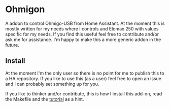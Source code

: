 # Ohmigon

A addon to control Ohmigo-USB from Home Assistant. At the moment this is mostly written for my needs where I controls and Elomax 250 with values specific for my needs. If you find this useful feel free to contribute and/or ask me for assistance. I'm happy to make this a more generic addon in the future.

## Install

At the moment I'm the only user so there is no point for me to publish this to a HA repository. If you like to use this (as a user) feel free to open an issue and I can probably set something up for you.

If you like to thinker and/or contribute, this is how I install this add-on, read the Makefile and the [tutorial](https://developers.home-assistant.io/docs/add-ons/tutorial/) as a hint.

